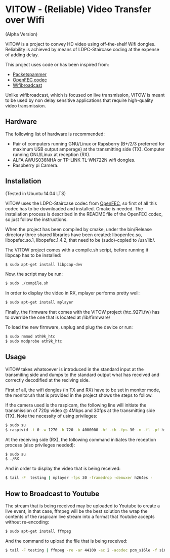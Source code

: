 #  VITOW - (Reliable) Video Transfer over Wifi

(Alpha Version)

VITOW is a project to convey HD video using off-the-shelf Wifi dongles. Reliability is achieved by means of LDPC-Staircase coding at the expense of adding delay. 

This project uses code or has been inspired from:  

  - [Packetspammer](https://warmcat.com/git/packetspammer/) 
  - [OpenFEC codec](http://openfec.org/)
  - [Wifibroadcast](https://befinitiv.wordpress.com/wifibroadcast-analog-like-transmission-of-live-video-data/)

Unlike wifibroadcast, which is focused on live transmission, VITOW is meant to be used by non delay sensitive applications that require high-quality video transmission.  


## Hardware

The following list of hardware is recommended: 

- Pair of computers running GNU/Linux or Rapsberry (B+/2/3 preferred for maximum USB output amperage) at the transmitting side  (TX). Computer running GNU/Linux at reception (RX). 
- ALFA AWUS036NHA or TP-LINK TL-WN722N wifi dongles. 
- Raspberry pi Camera. 

## Installation 

(Tested in Ubuntu 14.04 LTS)

VITOW uses the LDPC-Staircase codec from [OpenFEC](http://openfec.org/), so first of all this codec has to be downloaded and installed. Cmake is needed. The installation process is described in the README file of the OpenFEC codec, so just follow the instructions. 

When the project has been compiled by cmake, under the bin/Release directory three shared libraries have been created: libopenfec.so, libopefec.so.1, libopefec.1.4.2, that need to be (sudo)-copied to /usr/lib/.

The VITOW project comes with a compile.sh script, before running it libpcap has to be installed: 

```sh
$ sudo apt-get install libpcap-dev 
```

Now, the script may be run: 

```sh
$ sudo ./compile.sh
```


In order to display the video in RX, mplayer performs pretty well: 

```sh
$ sudo apt-get install mplayer
```


Finally, the firmware that comes with the VITOW project (htc_9271.fw) has to override the one that is located at /lib/firmware/

To load the new firmware, unplug and plug the device or run: 

```sh
$ sudo rmmod ath9k_htc
$ sudo modprobe ath9k_htc
```

## Usage

VITOW takes whatsoever is introduced in the standard input at the transmiting side and dumps to the standard output what has received and correctly decodified at the reciving side. 

First of all, the wifi dongles (in TX and RX) have to be set in monitor mode, the monitor.sh that is provided in the project shows the steps to follow. 

If the camera used is the raspicam, the following line will initiate the transmission of 720p video @ 4Mbps and 30fps at the transmitting side (TX). Note the necessity of using privileges:

```sh
$ sudo su
$ raspivid -t 0 -w 1270 -h 720 -b 4000000 -hf -ih -fps 30 -n -fl -pf high -o - | ./TX
```

At the receiving side (RX), the following command initiates the reception process (also privileges needed):

```sh
$ sudo su
$ ./RX
```

And in order to display the video that is being received:

```sh
$ tail -F  testing | mplayer -fps 30 -framedrop -demuxer h264es -
```

## How to Broadcast to Youtube

The stream that is being received may be uploaded to Youtube to create a live event, in that case, ffmpeg will be the best solution the wrap the contents of the raspicam live stream into a format that Youtube accepts without re-encoding:


```sh
$ sudo apt-get install ffmpeg 
```

And the command to upload the file that is being received: 

```sh
$ tail -F testing | ffmpeg -re -ar 44100 -ac 2 -acodec pcm_s16le -f s16le -ac 2 -i /dev/zero -f h264 -i - -vcodec copy -acodec aac -ab 128k -g 50 -strict experimental -f flv rtmp://a.rtmp.youtube.com/live2/urlYoutubeBroadcas
```

 




